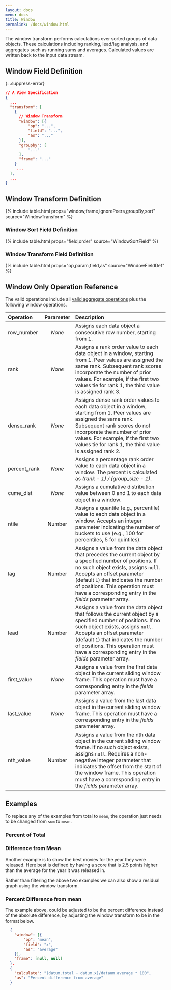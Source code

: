 ```yaml
---
layout: docs
menu: docs
title: Window
permalink: /docs/window.html
---
```


The window transform performs calculations over sorted groups of data objects. These calculations including ranking, lead/lag analysis, and aggregates such as running sums and averages. Calculated values are written back to the input data stream.

## Window Field Definition

{: .suppress-error}
```json
// A View Specification
{
  ...
  "transform": [
    {
      // Window Transform
      "window": [{
          "op": "...",
          "field": "...",
          "as": "..."
      }],
      "groupby": [
          "..."
      ],
      "frame": "..."
    }
     ...
  ],
  ...
}
```

## Window Transform Definition

{% include table.html props="window,frame,ignorePeers,groupBy,sort" source="WindowTransform" %}

### Window Sort Field Definition

{% include table.html props="field,order" source="WindowSortField" %}

### Window Transform Field Definition

{% include table.html props="op,param,field,as" source="WindowFieldDef" %}

## <a name="ops"></a> Window Only Operation Reference

The valid operations include all [valid aggregate operations](../aggregate/#ops) plus the following window operations.

| Operation    | Parameter | Description  |
| :----------- | :-------: | :------------|
| row_number   | _None_    | Assigns each data object a consecutive row number, starting from 1.|
| rank         | _None_    | Assigns a rank order value to each data object in a window, starting from 1. Peer values are assigned the same rank. Subsequent rank scores incorporate the number of prior values. For example, if the first two values tie for rank 1, the third value is assigned rank 3.|
| dense_rank   | _None_    | Assigns dense rank order values to each data object in a window, starting from 1. Peer values are assigned the same rank. Subsequent rank scores do not incorporate the number of prior values. For example, if the first two values tie for rank 1, the third value is assigned rank 2.|
| percent_rank | _None_    | Assigns a percentage rank order value to each data object in a window. The percent is calculated as _(rank - 1) / (group_size - 1)_. |
| cume_dist    | _None_    | Assigns a cumulative distribution value between 0 and 1 to each data object in a window.|
| ntile        | Number | Assigns a quantile (e.g., percentile) value to each data object in a window. Accepts an integer parameter indicating the number of buckets to use (e.g., 100 for percentiles, 5 for quintiles).|
| lag          | Number | Assigns a value from the data object that precedes the current object by a specified number of positions. If no such object exists, assigns `null`. Accepts an offset parameter (default `1`) that indicates the number of positions. This operation must have a corresponding entry in the _fields_ parameter array.|
| lead         | Number | Assigns a value from the data object that follows the current object by a specified number of positions. If no such object exists, assigns `null`. Accepts an offset parameter (default `1`) that indicates the number of positions. This operation must have a corresponding entry in the _fields_ parameter array.|
| first_value  | _None_    | Assigns a value from the first data object in the current sliding window frame. This operation must have a corresponding entry in the _fields_ parameter array.|
| last_value   | _None_    | Assigns a value from the last data object in the current sliding window frame. This operation must have a corresponding entry in the _fields_ parameter array.|
| nth_value    | Number | Assigns a value from the nth data object in the current sliding window frame. If no such object exists, assigns `null`. Requires a non-negative integer parameter that indicates the offset from the start of the window frame. This operation must have a corresponding entry in the _fields_ parameter array.|

## Examples

To replace any of the examples from total to `mean`, the operation just needs to be changed from `sum` to `mean`.

### Percent of Total

<div class="vl-example" data-name="window_transform_activities"></div>

### Difference from Mean

<div class="vl-example" data-name="window_transform_movie_mean_difference"></div>

Another example is to show the best movies for the year they were released. Here best is defined by having a score that is 2.5 points higher than the average for the year it was released in.

<div class="vl-example" data-name="window_transform_movie_mean_difference_by_year"></div>

Rather than filtering the above two examples we can also show a residual graph using the window transform.

<div class="vl-example" data-name="window_transform_residual_graph"></div>



### Percent Difference from mean

The example above, could be adjusted to be the percent difference instead of the absolute difference, by adjusting the window transform to be in the format below.

```json
  {
    "window": [{
        "op": "mean",
        "field": "x",
        "as": "average"
    }],
    "frame": [null, null]
  },
  {
    "calculate": "(datum.total - datum.x)/dataum.average * 100",
    "as": "Percent difference from average"
  }
```
